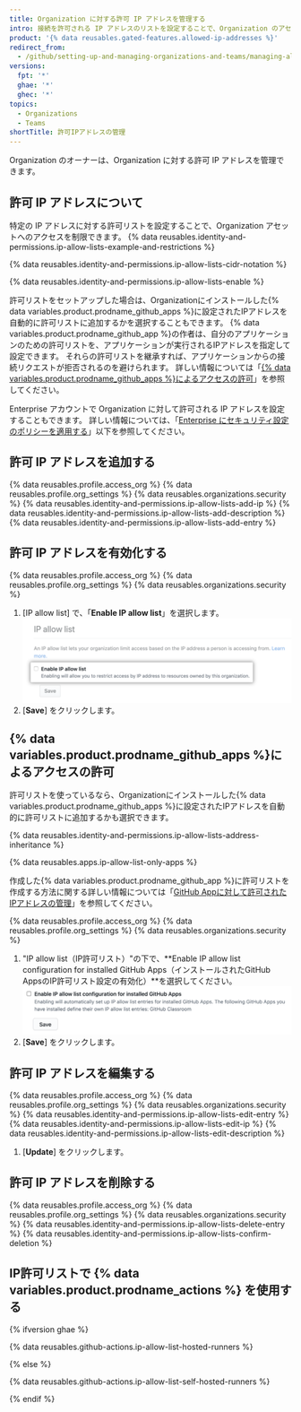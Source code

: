 ```yaml
---
title: Organization に対する許可 IP アドレスを管理する
intro: 接続を許可される IP アドレスのリストを設定することで、Organization のアセットに対するアクセスを制限することができます。
product: '{% data reusables.gated-features.allowed-ip-addresses %}'
redirect_from:
  - /github/setting-up-and-managing-organizations-and-teams/managing-allowed-ip-addresses-for-your-organization
versions:
  fpt: '*'
  ghae: '*'
  ghec: '*'
topics:
  - Organizations
  - Teams
shortTitle: 許可IPアドレスの管理
---
```


Organization のオーナーは、Organization に対する許可 IP アドレスを管理できます。

## 許可 IP アドレスについて

特定の IP アドレスに対する許可リストを設定することで、Organization アセットへのアクセスを制限できます。 {% data reusables.identity-and-permissions.ip-allow-lists-example-and-restrictions %}

{% data reusables.identity-and-permissions.ip-allow-lists-cidr-notation %}

{% data reusables.identity-and-permissions.ip-allow-lists-enable %}

許可リストをセットアップした場合は、Organizationにインストールした{% data variables.product.prodname_github_apps %}に設定されたIPアドレスを自動的に許可リストに追加するかを選択することもできます。 {% data variables.product.prodname_github_app %}の作者は、自分のアプリケーションのための許可リストを、アプリケーションが実行されるIPアドレスを指定して設定できます。 それらの許可リストを継承すれば、アプリケーションからの接続リクエストが拒否されるのを避けられます。 詳しい情報については「[{% data variables.product.prodname_github_apps %}によるアクセスの許可](#allowing-access-by-github-apps)」を参照してください。

Enterprise アカウントで Organization に対して許可される IP アドレスを設定することもできます。 詳しい情報については、「[Enterprise にセキュリティ設定のポリシーを適用する](/admin/policies/enforcing-policies-for-your-enterprise/enforcing-policies-for-security-settings-in-your-enterprise)」以下を参照してください。

## 許可 IP アドレスを追加する

{% data reusables.profile.access_org %}
{% data reusables.profile.org_settings %}
{% data reusables.organizations.security %}
{% data reusables.identity-and-permissions.ip-allow-lists-add-ip %}
{% data reusables.identity-and-permissions.ip-allow-lists-add-description %}
{% data reusables.identity-and-permissions.ip-allow-lists-add-entry %}

## 許可 IP アドレスを有効化する

{% data reusables.profile.access_org %}
{% data reusables.profile.org_settings %}
{% data reusables.organizations.security %}
1. [IP allow list] で、「**Enable IP allow list**」を選択します。 ![IP アドレスを許可するチェックボックス](/assets/images/help/security/enable-ip-allowlist-organization-checkbox.png)
1. [**Save**] をクリックします。

## {% data variables.product.prodname_github_apps %}によるアクセスの許可

許可リストを使っているなら、Organizationにインストールした{% data variables.product.prodname_github_apps %}に設定されたIPアドレスを自動的に許可リストに追加するかも選択できます。

{% data reusables.identity-and-permissions.ip-allow-lists-address-inheritance %}

{% data reusables.apps.ip-allow-list-only-apps %}

作成した{% data variables.product.prodname_github_app %}に許可リストを作成する方法に関する詳しい情報については「[GitHub Appに対して許可されたIPアドレスの管理](/developers/apps/building-github-apps/managing-allowed-ip-addresses-for-a-github-app)」を参照してください。

{% data reusables.profile.access_org %}
{% data reusables.profile.org_settings %}
{% data reusables.organizations.security %}
1. "IP allow list（IP許可リスト）"の下で、**Enable IP allow list configuration for installed GitHub Apps（インストールされたGitHub AppsのIP許可リスト設定の有効化）**を選択してください。 ![GitHub AppにIPアドレスを許可するチェックボックス](/assets/images/help/security/enable-ip-allowlist-githubapps-checkbox.png)
1. [**Save**] をクリックします。

## 許可 IP アドレスを編集する

{% data reusables.profile.access_org %}
{% data reusables.profile.org_settings %}
{% data reusables.organizations.security %}
{% data reusables.identity-and-permissions.ip-allow-lists-edit-entry %}
{% data reusables.identity-and-permissions.ip-allow-lists-edit-ip %}
{% data reusables.identity-and-permissions.ip-allow-lists-edit-description %}
1. [**Update**] をクリックします。

## 許可 IP アドレスを削除する

{% data reusables.profile.access_org %}
{% data reusables.profile.org_settings %}
{% data reusables.organizations.security %}
{% data reusables.identity-and-permissions.ip-allow-lists-delete-entry %}
{% data reusables.identity-and-permissions.ip-allow-lists-confirm-deletion %}

## IP許可リストで {% data variables.product.prodname_actions %} を使用する

{% ifversion ghae %}

{% data reusables.github-actions.ip-allow-list-hosted-runners %}

{% else %}

{% data reusables.github-actions.ip-allow-list-self-hosted-runners %}

{% endif %}
